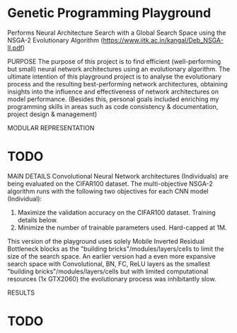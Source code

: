 # Genetic Programming Playground
Performs Neural Architecture Search with a Global Search Space using the NSGA-2 Evolutionary Algorithm (https://www.iitk.ac.in/kangal/Deb_NSGA-II.pdf)

PURPOSE
The purpose of this project is to find efficient (well-performing but small) neural network architectures using an evolutionary algorithm.
The ultimate intention of this playground project is to analyse the evolutionary process and the resulting best-performing network architectures, 
obtaining insights into the influence and effectiveness of network architectures on model performance.
(Besides this, personal goals included enriching my programming skills in areas such as code consistency & documentation, project design & management)


MODULAR REPRESENTATION
# TODO


MAIN DETAILS
Convolutional Neural Network architectures (Individuals) are being evaluated on the CIFAR100 dataset.
The multi-objective NSGA-2 algorithm runs with the following two objectives for each CNN model (Individual):
1. Maximize the validation accuracy on the CIFAR100 dataset. Training details below.
2. Minimize the number of trainable parameters used. Hard-capped at 1M.


This version of the playground uses solely Mobile Inverted Residual Bottleneck blocks as the "building bricks"/modules/layers/cells to limit the size of the search space. 
An earlier version had a even more expansive search space with Convolutional, BN, FC, ReLU layers as the smallest "building bricks"/modules/layers/cells but with limited computational resources (1x GTX2060) the evolutionary process was inhibitantly slow.

RESULTS
# TODO
